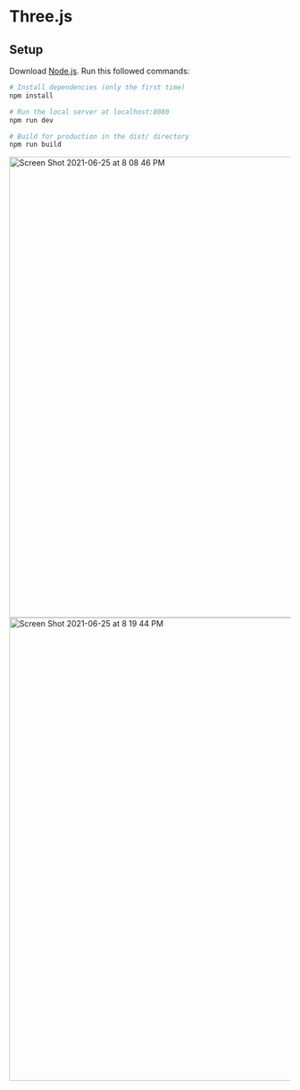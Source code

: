 # Three.js

## Setup
Download [Node.js](https://nodejs.org/en/download/).
Run this followed commands:

``` bash
# Install dependencies (only the first time)
npm install

# Run the local server at localhost:8080
npm run dev

# Build for production in the dist/ directory
npm run build
```
<img width="824" alt="Screen Shot 2021-06-25 at 8 08 46 PM" src="https://user-images.githubusercontent.com/44205748/123496033-1a01e380-d5f4-11eb-9f92-6f75ec1c7f82.png">
<img width="828" alt="Screen Shot 2021-06-25 at 8 19 44 PM" src="https://user-images.githubusercontent.com/44205748/123496034-1a9a7a00-d5f4-11eb-8c47-ec9897759927.png">
